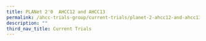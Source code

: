```yaml
---
title: PLANet 2'0  AHCC12 and AHCC13
permalink: /ahcc-trials-group/current-trials/planet-2-ahcc12-and-ahcc13/
description: ""
third_nav_title: Current Trials
---
```


